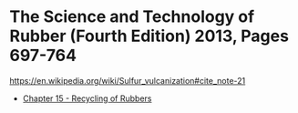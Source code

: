 # The Science and Technology of Rubber (Fourth Edition) 2013, Pages 697-764
https://en.wikipedia.org/wiki/Sulfur_vulcanization#cite_note-21
- [Chapter 15 - Recycling of Rubbers](https://www.sciencedirect.com/science/article/abs/pii/B9780123945846000200)
